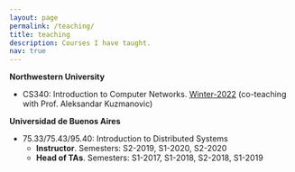 ```yaml
---
layout: page
permalink: /teaching/
title: teaching
description: Courses I have taught.
nav: true
---
```


**Northwestern University**

- CS340: Introduction to Computer Networks. [Winter-2022](https://networks.cs.northwestern.edu/CS340-w22/syllabus.html) (co-teaching with Prof. Aleksandar Kuzmanovic)


**Universidad de Buenos Aires**

- 75.33/75.43/95.40: Introduction to Distributed Systems
  - **Instructor**. Semesters: S2-2019, S1-2020, S2-2020
  - **Head of TAs**. Semesters: S1-2017, S1-2018, S2-2018, S1-2019
